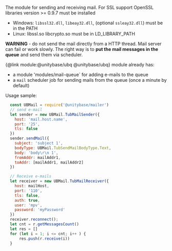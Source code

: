 The module for sending and receiving mail.
For SSL support OpenSSL libraries version >= 0.9.7 must be installed
 - Windows: `libssl32.dll`, `libeay32.dll`, (optional `ssleay32.dll`) must be in the PATH
 - Linux: libssl.so libcrypto.so must be in LD_LIBRARY_PATH

**WARNING** - do not send the mail directly from a HTTP thread.
Mail server can fail or work slowly.
The right way is to **put the mail messages in the queue** and send them via scheduler.

{@link module:@unitybase/ubq @unitybase/ubq} module already has:
  - a module 'modules/mail-queue` for adding e-mails to the queue
  - a `mail` scheduler job for sending mails from the queue (once a minute by default)

Usage sample:
```js
  const UBMail = require('@unitybase/mailer')
  // send e-mail
  let sender = new UBMail.TubMailSender({
    host: 'mail.host.name',
    port: '25',
    tls: false
  })
  sender.sendMail({
    subject: 'subject 1',
    bodyType: UBMail.TubSendMailBodyType.Text,
    body: 'body\r\n 1',
    fromAddr: mailAddr1,
    toAddr: [mailAddr1, mailAddr2]
  })

  // Receive e-mails
  let receiver = new UBMail.TubMailReceiver({
    host: mailHost,
    port: '110',
    tls: false,
    auth: true,
    user: 'mpv',
    password: 'myPassword'
  })
  receiver.reconnect();
  let cnt = r.getMessagesCount()
  let res = []
  for (let i = 1; i <= cnt; i++ ) {
      res.push(r.receive(i))
  }
```